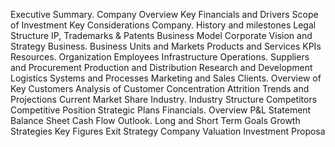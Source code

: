 Executive Summary.
 Company Overview
 Key Financials and Drivers
 Scope of Investment
 Key Considerations
 Company.
 History and milestones
 Legal Structure 
 IP, Trademarks & Patents
 Business Model
 Corporate Vision and Strategy
 Business.
 Business Units and Markets
 Products and Services
 KPIs
 Resources.
 Organization
 Employees
 Infrastructure
 Operations.
 Suppliers and Procurement
 Production and Distribution
 Research and Development
 Logistics
 Systems and Processes 
 Marketing and Sales
 Clients.
 Overview of Key Customers 
 Analysis of Customer Concentration
 Attrition Trends and Projections
 Current Market Share
 Industry.
 Industry Structure
 Competitors
 Competitive Position
 Strategic Plans
 Financials.
 Overview
 P&L Statement
 Balance Sheet
 Cash Flow
 Outlook.
 Long and Short Term Goals
 Growth Strategies
 Key Figures
 Exit Strategy
 Company Valuation
 Investment Proposa